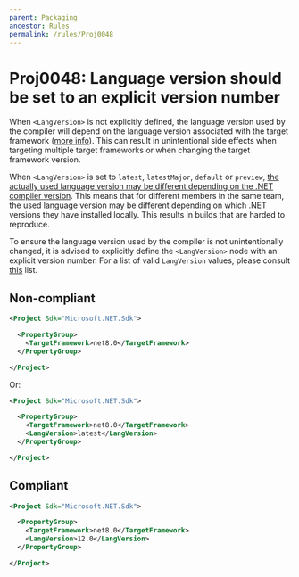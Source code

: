 ```yaml
---
parent: Packaging
ancestor: Rules
permalink: /rules/Proj0048
---
```


# Proj0048: Language version should be set to an explicit version number
When `<LangVersion>` is not explicitly defined, the language version used by the compiler will depend on the language version associated with the target framework ([more info](https://learn.microsoft.com/en-us/dotnet/csharp/language-reference/configure-language-version)).
This can result in unintentional side effects when targeting multiple target frameworks or when changing the target framework version.

When `<LangVersion>` is set to `latest`, `latestMajor`, `default` or `preview`, [the actually used language version may be different depending on the .NET compiler version](https://learn.microsoft.com/en-us/dotnet/csharp/language-reference/configure-language-version). This means that for different members in the same team, the used language version may be different depending on which .NET versions they have installed locally. This results in builds that are harded to reproduce.

To ensure the language version used by the compiler is not unintentionally changed, it is advised to explicitly define the `<LangVersion>` node with an explicit version number. For a list of valid `LangVersion` values, please consult [this](https://learn.microsoft.com/en-us/dotnet/csharp/language-reference/configure-language-version) list.

## Non-compliant
``` xml
<Project Sdk="Microsoft.NET.Sdk">

  <PropertyGroup>
    <TargetFramework>net8.0</TargetFramework>
  </PropertyGroup>

</Project>
```

Or:
``` xml
<Project Sdk="Microsoft.NET.Sdk">

  <PropertyGroup>
    <TargetFramework>net8.0</TargetFramework>
    <LangVersion>latest</LangVersion>
  </PropertyGroup>

</Project>
```

## Compliant
``` xml
<Project Sdk="Microsoft.NET.Sdk">

  <PropertyGroup>
    <TargetFramework>net8.0</TargetFramework>
    <LangVersion>12.0</LangVersion>
  </PropertyGroup>

</Project>
```
